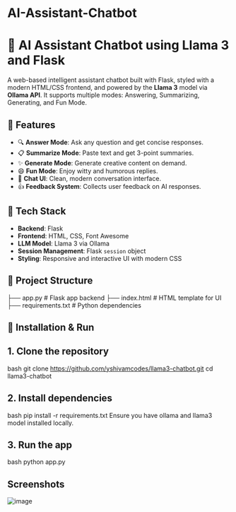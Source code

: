# AI-Assistant-Chatbot

# 🧠 AI Assistant Chatbot using Llama 3 and Flask

A web-based intelligent assistant chatbot built with Flask, styled with a modern HTML/CSS frontend, and powered by the **Llama 3** model via **Ollama API**. It supports multiple modes: Answering, Summarizing, Generating, and Fun Mode.

## 🚀 Features

- 🔍 **Answer Mode**: Ask any question and get concise responses.
- 📋 **Summarize Mode**: Paste text and get 3-point summaries.
- ✨ **Generate Mode**: Generate creative content on demand.
- 😄 **Fun Mode**: Enjoy witty and humorous replies.
- 💬 **Chat UI**: Clean, modern conversation interface.
- 👍 **Feedback System**: Collects user feedback on AI responses.

## 🧰 Tech Stack

- **Backend**: Flask
- **Frontend**: HTML, CSS, Font Awesome
- **LLM Model**: Llama 3 via Ollama
- **Session Management**: Flask `session` object
- **Styling**: Responsive and interactive UI with modern CSS

## 📁 Project Structure

├── app.py # Flask app backend
├── index.html # HTML template for UI
├── requirements.txt # Python dependencies


## 🔧 Installation & Run

## 1. Clone the repository

bash
git clone https://github.com/yshivamcodes/llama3-chatbot.git
cd llama3-chatbot
## 2. Install dependencies
bash
pip install -r requirements.txt
Ensure you have ollama and llama3 model installed locally.

## 3. Run the app
bash
python app.py


## Screenshots
![image](https://github.com/user-attachments/assets/3931a65f-c14a-4132-938e-4d29f644c48a)


